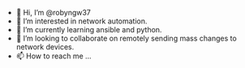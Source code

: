 - 👋 Hi, I’m @robyngw37
- 👀 I’m interested in network automation.
- 🌱 I’m currently learning ansible and python.
- 💞️ I’m looking to collaborate on remotely sending mass changes to network devices.
- 📫 How to reach me ...

<!---
robyngw37/robyngw37 is a ✨ special ✨ repository because its `README.md` (this file) appears on your GitHub profile.
You can click the Preview link to take a look at your changes.
--->
